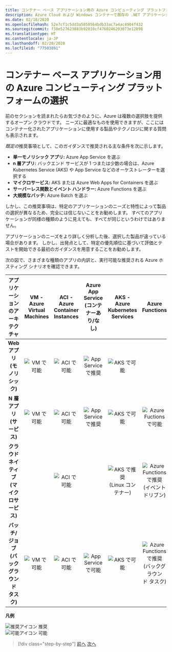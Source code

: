 ```yaml
---
title: コンテナー ベース アプリケーション用の Azure コンピューティング プラットフォームの選択
description: Azure Cloud および Windows コンテナーで既存の .NET アプリケーションを最新化する |コンテナー ベース アプリケーション用の Azure コンピューティング プラットフォームの選択
ms.date: 02/18/2020
ms.openlocfilehash: 52e7cf1c5dd3a5850564bdb33ac7a4ac4904f432
ms.sourcegitcommit: f38e527623883b92010cf4760246203073e12898
ms.translationtype: HT
ms.contentlocale: ja-JP
ms.lasthandoff: 02/20/2020
ms.locfileid: "77503891"
---
```

# <a name="choosing-azure-compute-platforms-for-container-based-applications"></a>コンテナー ベース アプリケーション用の Azure コンピューティング プラットフォームの選択

前のセクションを読まれたらお気づきのように、Azure は複数の選択肢を提供するオープン クラウドです。 ニーズに最適なものを使用できますが、ここにはコンテナー化されたアプリケーションに使用する製品やテクノロジに関する質問も表示されます。

*既定の*推奨事項として、このガイダンスで推奨される主な条件を次に示します。

- **単一モノリシック アプリ:** Azure App Service を選ぶ
- **n 層アプリ:** バックエンド サービスが 1 つまたは少数の場合は、Azure Kubernetes Service (AKS) や App Service などのオーケストレーターを選択する
- **マイクロサービス:** AKS または Azure Web Apps for Containers を選ぶ
- **サーバーレス関数とイベント ハンドラー:** Azure Functions を選ぶ
- **大規模なバッチ:** Azure Batch を選ぶ

しかし、この推奨事項は、特定のアプリケーションのニーズと特性によって製品の選択が異なるため、完全には信じないことをお勧めします。 すべてのアプリケーションが同様の種類のように見えても、すべてが同じというわけではありません。

アプリケーションのニーズをより詳しく分析した後、選択した製品が違っている場合があります。 しかし、出発点として、特定の優先順位に基づいて評価とテストを開始できる最初のガイダンスを用意することをお勧めします。

次の図で、さまざまな種類のアプリの内訳と、実行可能な推奨される Azure ホスティング シナリオを確認できます。

| アプリケーションのアーキテクチャ | VM - Azure Virtual Machines | ACI - Azure Container Instances | Azure App Service (コンテナーあり/なし) | AKS - Azure Kubernetes Services | Azure Functions | Azure Batch |
|:------------------------:|:--:|:--:|:--:|:--:|:--:|:--:|
| **Web アプリ (モノリシック)**         | ![VM で可能](media/choosing-azure-compute-options-for-container-based-applications/possible.png) | ![ACI で可能](media/choosing-azure-compute-options-for-container-based-applications/possible.png) | ![App Service で推奨](media/choosing-azure-compute-options-for-container-based-applications/recommended.png) | ![AKS で可能](media/choosing-azure-compute-options-for-container-based-applications/possible.png) | | |
| **N 層アプリ (サービス)**        | ![VM で可能](media/choosing-azure-compute-options-for-container-based-applications/possible.png) | ![ACI で可能](media/choosing-azure-compute-options-for-container-based-applications/possible.png) | ![App Service で推奨](media/choosing-azure-compute-options-for-container-based-applications/recommended.png) | ![AKS で可能](media/choosing-azure-compute-options-for-container-based-applications/possible.png) | ![Azure Fuctions で可能](media/choosing-azure-compute-options-for-container-based-applications/possible.png) | |
| **クラウドネイティブ (マイクロサービス)**  | | ![ACI で可能](media/choosing-azure-compute-options-for-container-based-applications/possible.png) | | ![AKS で推奨](media/choosing-azure-compute-options-for-container-based-applications/recommended.png) <br/> (Linux&nbsp;コンテナー)| ![Azure Functions で推奨](media/choosing-azure-compute-options-for-container-based-applications/recommended.png) <br/> (イベントドリブン) | |
| **バッチ/ジョブ (バックグラウンド タスク)** | ![VM で可能](media/choosing-azure-compute-options-for-container-based-applications/possible.png) | ![ACI で可能](media/choosing-azure-compute-options-for-container-based-applications/possible.png) | ![App Service で可能](media/choosing-azure-compute-options-for-container-based-applications/possible.png) | ![AKS で可能](media/choosing-azure-compute-options-for-container-based-applications/possible.png) | ![Azure Functions で推奨](media/choosing-azure-compute-options-for-container-based-applications/recommended.png) <br/> (バックグラウンド&nbsp;タスク) | ![Azure Batch で推奨](media/choosing-azure-compute-options-for-container-based-applications/recommended.png) <br/> (大規模) |

**凡例**

![推奨アイコン](media/choosing-azure-compute-options-for-container-based-applications/recommended.png) 推奨 \
![可能アイコン](media/choosing-azure-compute-options-for-container-based-applications/possible.png) 可能

> [!div class="step-by-step"]
> [前へ](when-to-deploy-windows-containers-to-azure-container-service-kubernetes.md)
> [次へ](build-resilient-services-ready-for-the-cloud-embrace-transient-failures-in-the-cloud.md)
